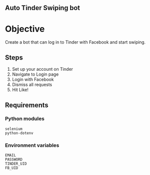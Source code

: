 ## Auto Tinder Swiping bot

# Objective

Create a bot that can log in to Tinder with Facebook and start swiping.

## Steps
1) Set up your account on Tinder
2) Navigate to Login page
3) Login with Facebook
4) Dismiss all requests
5) Hit Like!

## Requirements

### Python modules
```commandline
selenium
python-dotenv
```

### Environment variables
```commandline
EMAIL
PASSWORD
TINDER_UID
FB_UID 
```